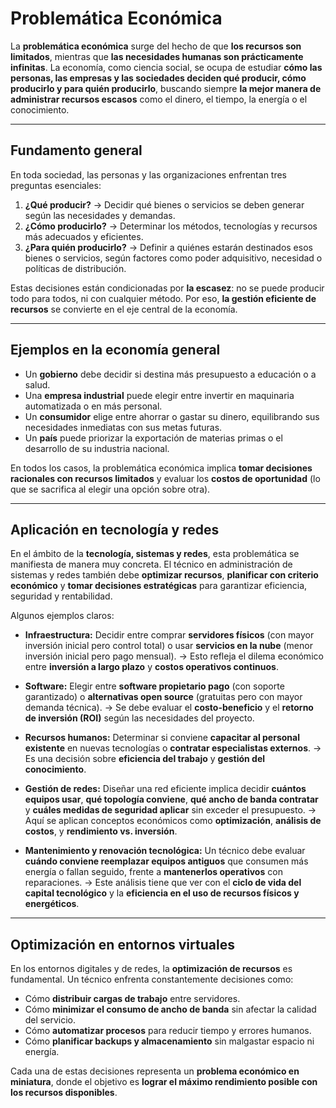 # **Problemática Económica**

La **problemática económica** surge del hecho de que **los recursos son limitados**, mientras que **las necesidades humanas son prácticamente infinitas**. La economía, como ciencia social, se ocupa de estudiar **cómo las personas, las empresas y las sociedades deciden qué producir, cómo producirlo y para quién producirlo**, buscando siempre **la mejor manera de administrar recursos escasos** como el dinero, el tiempo, la energía o el conocimiento.

---

## **Fundamento general**

En toda sociedad, las personas y las organizaciones enfrentan tres preguntas esenciales:

1. **¿Qué producir?** → Decidir qué bienes o servicios se deben generar según las necesidades y demandas.
2. **¿Cómo producirlo?** → Determinar los métodos, tecnologías y recursos más adecuados y eficientes.
3. **¿Para quién producirlo?** → Definir a quiénes estarán destinados esos bienes o servicios, según factores como poder adquisitivo, necesidad o políticas de distribución.

Estas decisiones están condicionadas por **la escasez**: no se puede producir todo para todos, ni con cualquier método. Por eso, **la gestión eficiente de recursos** se convierte en el eje central de la economía.

---

## **Ejemplos en la economía general**

* Un **gobierno** debe decidir si destina más presupuesto a educación o a salud.
* Una **empresa industrial** puede elegir entre invertir en maquinaria automatizada o en más personal.
* Un **consumidor** elige entre ahorrar o gastar su dinero, equilibrando sus necesidades inmediatas con sus metas futuras.
* Un **país** puede priorizar la exportación de materias primas o el desarrollo de su industria nacional.

En todos los casos, la problemática económica implica **tomar decisiones racionales con recursos limitados** y evaluar los **costos de oportunidad** (lo que se sacrifica al elegir una opción sobre otra).

---

## **Aplicación en tecnología y redes**

En el ámbito de la **tecnología, sistemas y redes**, esta problemática se manifiesta de manera muy concreta.
El técnico en administración de sistemas y redes también debe **optimizar recursos**, **planificar con criterio económico** y **tomar decisiones estratégicas** para garantizar eficiencia, seguridad y rentabilidad.

Algunos ejemplos claros:

* **Infraestructura:**
  Decidir entre comprar **servidores físicos** (con mayor inversión inicial pero control total) o usar **servicios en la nube** (menor inversión inicial pero pago mensual).
  → Esto refleja el dilema económico entre **inversión a largo plazo** y **costos operativos continuos**.

* **Software:**
  Elegir entre **software propietario pago** (con soporte garantizado) o **alternativas open source** (gratuitas pero con mayor demanda técnica).
  → Se debe evaluar el **costo-beneficio** y el **retorno de inversión (ROI)** según las necesidades del proyecto.

* **Recursos humanos:**
  Determinar si conviene **capacitar al personal existente** en nuevas tecnologías o **contratar especialistas externos**.
  → Es una decisión sobre **eficiencia del trabajo** y **gestión del conocimiento**.

* **Gestión de redes:**
  Diseñar una red eficiente implica decidir **cuántos equipos usar**, **qué topología conviene**, **qué ancho de banda contratar** y **cuáles medidas de seguridad aplicar** sin exceder el presupuesto.
  → Aquí se aplican conceptos económicos como **optimización**, **análisis de costos**, y **rendimiento vs. inversión**.

* **Mantenimiento y renovación tecnológica:**
  Un técnico debe evaluar **cuándo conviene reemplazar equipos antiguos** que consumen más energía o fallan seguido, frente a **mantenerlos operativos** con reparaciones.
  → Este análisis tiene que ver con el **ciclo de vida del capital tecnológico** y la **eficiencia en el uso de recursos físicos y energéticos**.

---

## **Optimización en entornos virtuales**

En los entornos digitales y de redes, la **optimización de recursos** es fundamental.
Un técnico enfrenta constantemente decisiones como:

* Cómo **distribuir cargas de trabajo** entre servidores.
* Cómo **minimizar el consumo de ancho de banda** sin afectar la calidad del servicio.
* Cómo **automatizar procesos** para reducir tiempo y errores humanos.
* Cómo **planificar backups y almacenamiento** sin malgastar espacio ni energía.

Cada una de estas decisiones representa un **problema económico en miniatura**, donde el objetivo es **lograr el máximo rendimiento posible con los recursos disponibles**.

